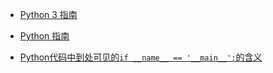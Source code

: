 * [Python 3 指南](https://www.runoob.com/python3/python3-tutorial.html)

* [Python 指南](https://liaoxuefeng.com/books/python/introduction/index.html)

* [Python代码中到处可见的`if __name__ == '__main__':`的含义](Python/if_name_equal_main.md)